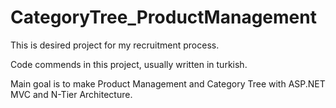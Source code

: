 # CategoryTree_ProductManagement
This is desired project for my recruitment process.

Code commends in this project, usually written in turkish.


Main goal is to make Product Management and Category Tree with ASP.NET MVC and N-Tier Architecture.
